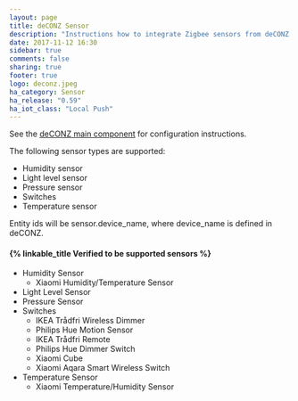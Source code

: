 ```yaml
---
layout: page
title: deCONZ Sensor
description: "Instructions how to integrate Zigbee sensors from deCONZ into Home Assistant."
date: 2017-11-12 16:30
sidebar: true
comments: false
sharing: true
footer: true
logo: deconz.jpeg
ha_category: Sensor
ha_release: "0.59"
ha_iot_class: "Local Push"
---
```


See the [deCONZ main component](/components/deconz/) for configuration instructions.

The following sensor types are supported:

 * Humidity sensor
 * Light level sensor
 * Pressure sensor
 * Switches
 * Temperature sensor

Entity ids will be sensor.device_name, where device_name is defined in deCONZ.

#### {% linkable_title Verified to be supported sensors %}

- Humidity Sensor
  - Xiaomi Humidity/Temperature Sensor
- Light Level Sensor
- Pressure Sensor
- Switches
  - IKEA Trådfri Wireless Dimmer
  - Philips Hue Motion Sensor
  - IKEA Trådfri Remote
  - Philips Hue Dimmer Switch
  - Xiaomi Cube
  - Xiaomi Aqara Smart Wireless Switch
- Temperature Sensor
  - Xiaomi Temperature/Humidity Sensor
